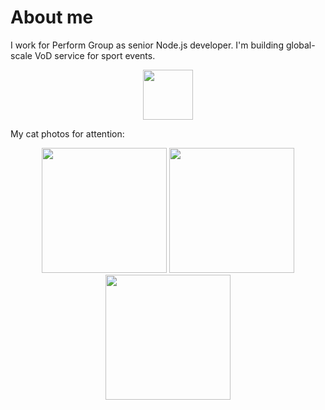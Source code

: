 # About me

I work for Perform Group as senior Node.js developer. I'm building global-scale VoD service for sport events.

<center>
    <img src="Perform_Group.png" height=80>
</center>

My cat photos for attention:

<center>
<img src="bodziok.jpg" width=200>
<img src="slomka.jpg" width=200>
<img src="czorne.jpg" width=200>
</center>
